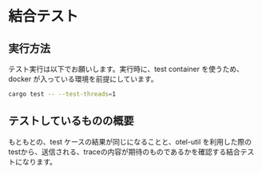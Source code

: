 # 結合テスト

## 実行方法
テスト実行は以下でお願いします。実行時に、test container を使うため、docker が入っている環境を前提にしています。
```sh
cargo test -- --test-threads=1
```

## テストしているものの概要
もともとの、test ケースの結果が同じになることと、otel-util を利用した際のtestから、送信される、traceの内容が期待のものであるかを確認する結合テストになります。